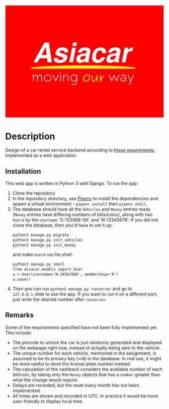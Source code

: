 ![](https://github.com/mehfluffy/car-rental-system/blob/master/asiacar/static/asiacar/logo.png)

# Description
Design of a car rental service backend according to [these requirements](https://github.com/mehfluffy/car-rental-system/blob/master/car_rental_service_intent.pdf),
implemented as a web application.

## Installation
This web app is written in Python 3 with Django. To run the app:
1. Clone the repository
1. In the repository directory, use [Pipenv](https://pipenv.pypa.io/en/latest/install/) to install the dependencies and spawn a virtual environment - ``pipenv install`` then ``pipenv shell``.
1. The database should have all the ``Vehicles`` and ``Money`` entries ready (``Money`` entries have differing numbers of bills/coins), along with two ``User``s by the ``username`` 'G-123456-SK' and 'N-12345678'. If you did not clone the database, then you'd have to set it up:
    ```
    python3 manage.py migrate
    python3 manage.py init_vehicles
    python3 manage.py init_money
    ```
    and make ``User``s via the shell:
    ```
    python3 manage.py shell
    from asiacar.models import User
    u = User(username='N-34567890', membership='R')
    u.save()
    ```
1.  Then you can run ``python3 manage.py runserver`` and go to ``127.0.0.1:8000`` to use the app. If you want to run it on a different port, just write the desired number after ``runserver``.

## Remarks
Some of the requirements specified have not been fully implemented yet. This include:
* The pincode to unlock the car is just randomly generated and displayed on the webpage right now, instead of actually being sent to the vehicle.
* The unique number for each vehicle, mentioned in the assignment, is assumed to be its primary key (=id) in the database. In real use, it might be more useful to store the license plate number instead.
* The calculation of the cashback considers the available number of each bill/coin, by taking only the ``Money`` objects that has a ``number`` greater than what the change would require.
* Delays are recorded, but the reset every month has not been implemented.
* All times are shown and recorded in UTC. In practice it would be more user-friendly to display local time.
